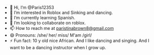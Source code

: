 - 👋 Hi, I’m @Paris12353
- 👀 I’m interested in Roblox and Sinking and dancing.
- 🌱 I’m currently learning Spanish.
- 💞️ I’m looking to collaborate on roblox.
- 📫 How to reach me at paristinabrown8@gmail.com
- 😄 Pronouns: /she/ her/ miss/ M'am /girl/
- ⚡ Fun fact: 10 y old nice African. And I like dancing and singing. And I want to be a dancing instructor when I grow up.

<!---
Paris12353/Paris12353 is a ✨ special ✨ repository because its `README.md` (this file) appears on your GitHub profile.
You can click the Preview link to take a look at your changes.
--->
